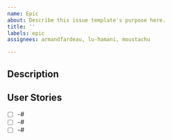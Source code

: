 ```yaml
---
name: Epic
about: Describe this issue template's purpose here.
title: ''
labels: epic
assignees: armandfardeau, lu-hamani, moustachu

---
```


## Description


## User Stories
- [ ]  -#
- [ ]  -#
- [ ]  -#
